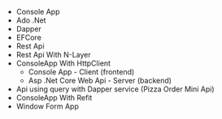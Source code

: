 - Console App 
- Ado .Net
- Dapper
- EFCore
- Rest Api
- Rest Api With N-Layer
- ConsoleApp With HttpClient
	- Console App - Client (frontend)
	- Asp .Net Core Web Api - Server (backend)
- Api using query with Dapper service (Pizza Order Mini Api)
- ConsoleApp With Refit
- Window Form App